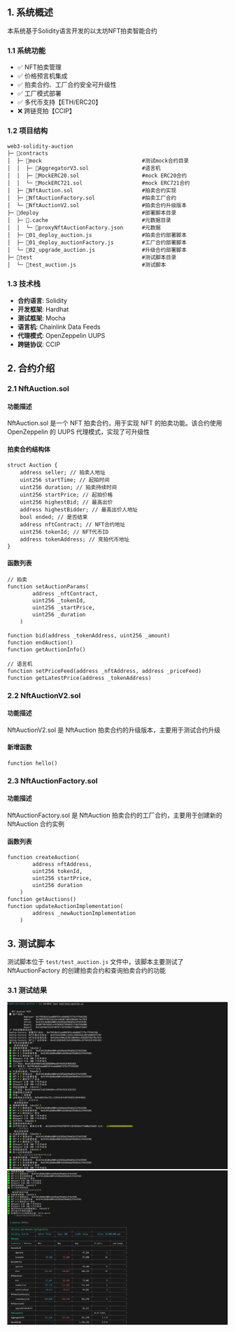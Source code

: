 ## 1. 系统概述

本系统基于Solidity语言开发的以太坊NFT拍卖智能合约

### 1.1 系统功能
- ✅ NFT拍卖管理
- ✅ 价格预言机集成
- ✅ 拍卖合约、工厂合约安全可升级性
- ✅ 工厂模式部署
- ✅ 多代币支持【ETH/ERC20】
- ❌ 跨链竞拍【CCIP】
  
### 1.2 项目结构
```
web3-solidity-auction
├─ 📁contracts
│  ├─ 📁mock                                #测试mock合约目录                
│  │  ├─ 📄AggregatorV3.sol                 #语言机
│  │  ├─ 📄MockERC20.sol                    #mock ERC20合约
│  │  └─ 📄MockERC721.sol                   #mock ERC721合约
│  ├─ 📄NftAuction.sol                      #拍卖合约实现
│  ├─ 📄NftAuctionFactory.sol               #拍卖工厂合约
│  └─ 📄NftAuctionV2.sol                    #拍卖合约升级版本
├─ 📁deploy                                 #部署脚本目录
│  ├─ 📁.cache                              #元数据目录
│  │  └─ 📄proxyNftAuctionFactory.json      #元数据
│  ├─ 📄01_deploy_auction.js                #拍卖合约部署脚本
│  ├─ 📄01_deploy_auctionFactory.js         #工厂合约部署脚本
│  └─ 📄02_upgrade_auction.js               #升级合约部署脚本
├─ 📁test                                   #测试脚本目录
│  └─ 📄test_auction.js                     #测试脚本
```

### 1.3 技术栈
- **合约语言**: Solidity
- **开发框架**: Hardhat
- **测试框架**: Mocha
- **语言机**: Chainlink Data Feeds
- **代理模式**: OpenZeppelin UUPS
- **跨链协议**: CCIP

## 2. 合约介绍

### 2.1 NftAuction.sol 

#### 功能描述
NftAuction.sol 是一个 NFT 拍卖合约，用于实现 NFT 的拍卖功能。该合约使用 OpenZeppelin 的 UUPS 代理模式，实现了可升级性

#### 拍卖合约结构体
```solidity
struct Auction {
    address seller; // 拍卖人地址
    uint256 startTime; // 起拍时间
    uint256 duration; // 拍卖持续时间
    uint256 startPrice; // 起拍价格
    uint256 highestBid; // 最高出价
    address highestBidder; // 最高出价人地址
    bool ended; // 是否结束
    address nftContract; // NFT合约地址
    uint256 tokenId; // NFT代币ID
    address tokenAddress; // 竞拍代币地址
}
```

#### 函数列表
```solidity
// 拍卖
function setAuctionParams(
        address _nftContract,
        uint256 _tokenId,
        uint256 _startPrice,
        uint256 _duration
    )

function bid(address _tokenAddress, uint256 _amount)
function endAuction()
function getAuctionInfo()

// 语言机
function setPriceFeed(address _nftAddress, address _priceFeed) 
function getLatestPrice(address _tokenAddress)
```

### 2.2 NftAuctionV2.sol

#### 功能描述
NftAuctionV2.sol 是 NftAuction 拍卖合约的升级版本，主要用于测试合约升级

#### 新增函数
```solidity
function hello() 
```

### 2.3 NftAuctionFactory.sol

#### 功能描述
NftAuctionFactory.sol 是 NftAuction 拍卖合约的工厂合约，主要用于创建新的 NftAuction 合约实例

#### 函数列表
```solidity
function createAuction(
        address nftAddress,
        uint256 tokenId,
        uint256 startPrice,
        uint256 duration
    )
function getAuctions()
function updateAuctionImplementation(
        address _newAuctionImplementation
    )
```

## 3. 测试脚本
测试脚本位于 `test/test_auction.js` 文件中，该脚本主要测试了 NftAuctionFactory 的创建拍卖合约和查询拍卖合约的功能

### 3.1 测试结果
![alt text](image-3.png)
![alt text](image-4.png)